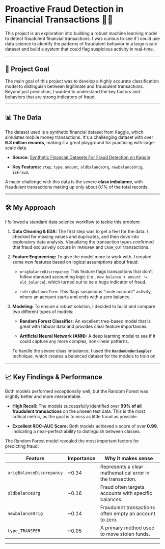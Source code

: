 # Proactive Fraud Detection in Financial Transactions 🕵️‍♂️

This project is an exploration into building a robust machine learning model to detect fraudulent financial transactions. I was curious to see if I could use data science to identify the patterns of fraudulent behavior in a large-scale dataset and build a system that could flag suspicious activity in real-time.

---

## 🎯 Project Goal

The main goal of this project was to develop a highly accurate classification model to distinguish between legitimate and fraudulent transactions. Beyond just prediction, I wanted to understand the key factors and behaviors that are strong indicators of fraud.

---

## 📊 The Data

The dataset used is a synthetic financial dataset from Kaggle, which simulates mobile money transactions. It's a challenging dataset with over **6.3 million records**, making it a great playground for practicing with large-scale data.

* **Source:** [Synthetic Financial Datasets For Fraud Detection on Kaggle](https://www.kaggle.com/datasets/ealaxi/paysim1)

* **Key Features:** `step`, `type`, `amount`, `oldbalanceOrg`, `newbalanceOrig`, `isFraud`.

A major challenge with this data is the severe **class imbalance**, with fraudulent transactions making up only about 0.1% of the total records.

---

## 🛠️ My Approach

I followed a standard data science workflow to tackle this problem:

1. **Data Cleaning & EDA:** The first step was to get a feel for the data. I checked for missing values and duplicates, and then dove into exploratory data analysis. Visualizing the transaction types confirmed that fraud exclusively occurs in `TRANSFER` and `CASH_OUT` transactions.

2. **Feature Engineering:** To give the model more to work with, I created some new features based on logical assumptions about fraud:

   * `origBalanceDiscrepancy`: This feature flags transactions that don't follow standard accounting logic (i.e., `new_balance + amount != old_balance`), which turned out to be a huge indicator of fraud.

   * `isOrigBalanceZero`: This flags suspicious "mule account" activity, where an account starts and ends with a zero balance.

3. **Modeling:** To ensure a robust solution, I decided to build and compare two different types of models:

   * **Random Forest Classifier:** An excellent tree-based model that is great with tabular data and provides clear feature importances.

   * **Artificial Neural Network (ANN):** A deep learning model to see if it could capture any more complex, non-linear patterns.

   To handle the severe class imbalance, I used the **`RandomUnderSampler`** technique, which creates a balanced dataset for the models to train on.

---

## 📈 Key Findings & Performance

Both models performed exceptionally well, but the Random Forest was slightly better and more interpretable.

* **High Recall:** The models successfully identified over **99% of all fraudulent transactions** on the unseen test data. This is the most critical metric, as the goal is to miss as little fraud as possible.

* **Excellent ROC-AUC Score:** Both models achieved a score of over **0.99**, indicating a near-perfect ability to distinguish between classes.

The Random Forest model revealed the most important factors for predicting fraud:

| Feature | Importance | Why it makes sense | 
 | ----- | ----- | ----- | 
| `origBalanceDiscrepancy` | \~0.34 | Represents a clear mathematical error in the transaction. | 
| `oldbalanceOrg` | \~0.16 | Fraud often targets accounts with specific balances. | 
| `newbalanceOrig` | \~0.14 | Fraudulent transactions often empty an account to zero. | 
| `type_TRANSFER` | \~0.05 | A primary method used to move stolen funds. | 

---
